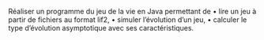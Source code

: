 Réaliser un programme du jeu de la vie en Java permettant de
• lire un jeu à partir de fichiers au format lif2,
• simuler l’évolution d’un jeu,
• calculer le type d’évolution asymptotique avec ses caractéristiques.